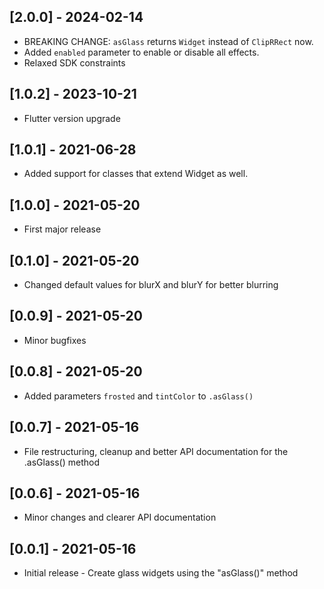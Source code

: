 ## [2.0.0] - 2024-02-14

* BREAKING CHANGE: `asGlass` returns `Widget` instead of `ClipRRect` now.
* Added `enabled` parameter to enable or disable all effects.
* Relaxed SDK constraints


## [1.0.2] - 2023-10-21

* Flutter version upgrade


## [1.0.1] - 2021-06-28

* Added support for classes that extend Widget as well.


## [1.0.0] - 2021-05-20

* First major release


## [0.1.0] - 2021-05-20

* Changed default values for blurX and blurY for better blurring


## [0.0.9] - 2021-05-20

* Minor bugfixes


## [0.0.8] - 2021-05-20

* Added parameters `frosted` and `tintColor` to `.asGlass()`


## [0.0.7] - 2021-05-16

* File restructuring, cleanup and better API documentation for the .asGlass() method


## [0.0.6] - 2021-05-16

* Minor changes and clearer API documentation


## [0.0.1] - 2021-05-16

* Initial release - Create glass widgets using the "asGlass()" method
